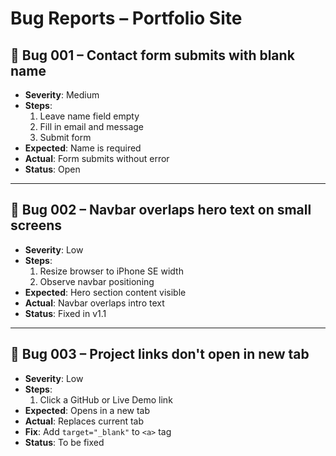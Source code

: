 # Bug Reports – Portfolio Site

## 🐞 Bug 001 – Contact form submits with blank name
- **Severity**: Medium
- **Steps**:
  1. Leave name field empty
  2. Fill in email and message
  3. Submit form
- **Expected**: Name is required
- **Actual**: Form submits without error
- **Status**: Open

---

## 🐞 Bug 002 – Navbar overlaps hero text on small screens
- **Severity**: Low
- **Steps**:
  1. Resize browser to iPhone SE width
  2. Observe navbar positioning
- **Expected**: Hero section content visible
- **Actual**: Navbar overlaps intro text
- **Status**: Fixed in v1.1

---

## 🐞 Bug 003 – Project links don't open in new tab
- **Severity**: Low
- **Steps**:
  1. Click a GitHub or Live Demo link
- **Expected**: Opens in a new tab
- **Actual**: Replaces current tab
- **Fix**: Add `target="_blank"` to `<a>` tag
- **Status**: To be fixed 
